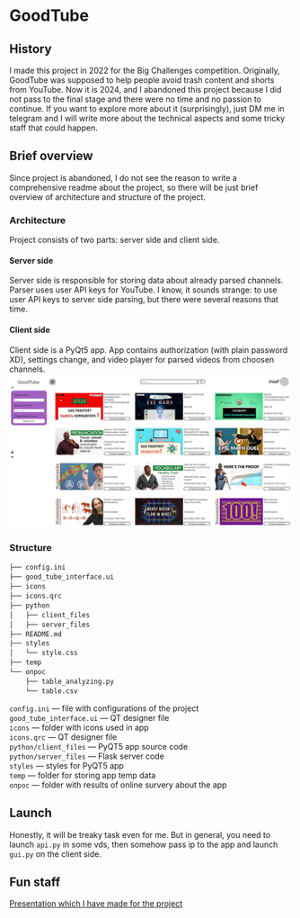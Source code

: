 # GoodTube
## History 
I made this project in 2022 for the Big Challenges competition. Originally, GoodTube was supposed to help people avoid trash content and shorts from YouTube. Now it is 2024, and I abandoned this project because I did not pass to the final stage and there were no time and no passion to continue. If you want to explore more about it (surprisingly), just DM me in telegram and I will write more about the technical aspects and some tricky staff that could happen. 
## Brief overview
Since project is abandoned, I do not see the reason to write a comprehensive readme about the project, so there will be just brief overview of architecture and structure of the project.
### Architecture
Project consists of two parts: server side and client side.
#### Server side
Server side is responsible for storing data about already parsed channels. Parser uses user API keys for YouTube. I know, it sounds strange: to use user API keys to server side parsing, but there were several reasons that time. 
#### Client side
Client side is a PyQt5 app. App contains authorization (with plain password XD), settings change, and video player for parsed videos from choosen channels.
![](ExampleGUI.png)
### Structure
```bash
├── config.ini
├── good_tube_interface.ui
├── icons
├── icons.qrc
├── python
│   ├── client_files
│   ├── server_files
├── README.md
├── styles
│   └── style.css
├── temp
└── опрос
    ├── table_analyzing.py
    └── table.csv
```
`config.ini` — file with configurations of the project <br>
`good_tube_interface.ui` — QT designer file <br>
`icons` — folder with icons used in app <br>
`icons.qrc` — QT designer file <br>
`python/client_files` — PyQT5 app source code<br>
`python/server_files` — Flask server code<br>
`styles` — styles for PyQT5 app<br>
`temp` — folder for storing app temp data<br>
`опрос` — folder with results of online survery about the app<br>
## Launch
Honestly, it will be treaky task even for me. But in general, you need to launch `api.py` in some vds, then somehow pass ip to the app and launch `gui.py` on the client side. 

## Fun staff
[Presentation which I have made for the project](https://docs.google.com/presentation/d/1kk3MRtvOJ4C5P9unEQXLI1VvEYC7LuhlHdljLRo7Qls/edit?usp=sharing)
